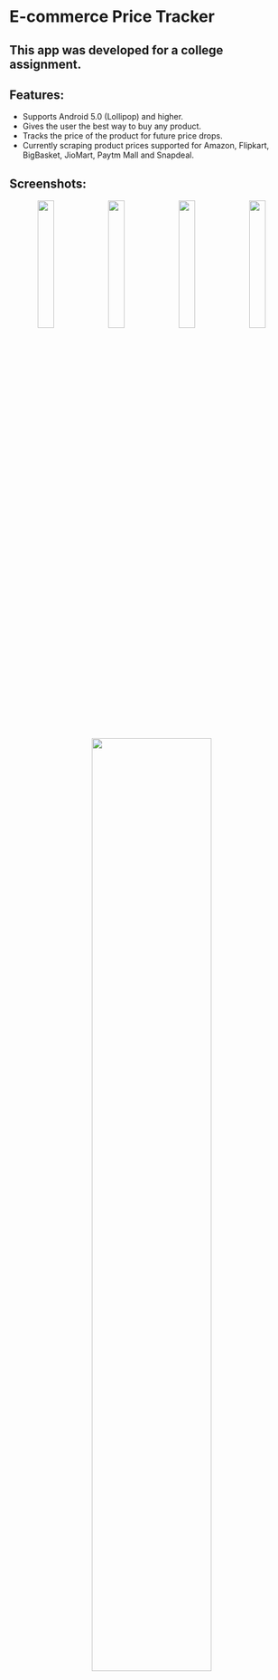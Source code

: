 # E-commerce Price Tracker

## This app was developed for a college assignment.

## Features:
- Supports Android 5.0 (Lollipop) and higher.
- Gives the user the best way to buy any product.
- Tracks the price of the product for future price drops.
- Currently scraping product prices supported for Amazon, Flipkart, BigBasket, JioMart, Paytm Mall and Snapdeal.

## Screenshots:

<p align="middle">
  <img src="https://i.imgur.com/dgC4ImD.jpg" width="24%" />
  <img src="https://i.imgur.com/xtPHNA1.jpg" width="24%" /> 
  <img src="https://i.imgur.com/ErhCBmQ.jpg" width="24%" />
  <img src="https://i.imgur.com/jITsGX6.jpg" width="24%" />
</p>
<p align="middle">
  <img src="https://i.imgur.com/ltZEiSX.jpg" width="65%"/>    
</p>


